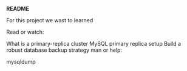 **README**

For this project we wast to learned

Read or watch:

What is a primary-replica cluster
MySQL primary replica setup
Build a robust database backup strategy
man or help:

mysqldump